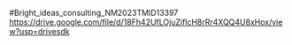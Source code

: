 #Bright_ideas_consulting_NM2023TMID13397
https://drive.google.com/file/d/18Fh42UfLOjuZiflcH8rRr4XQQ4U8xHox/view?usp=drivesdk
